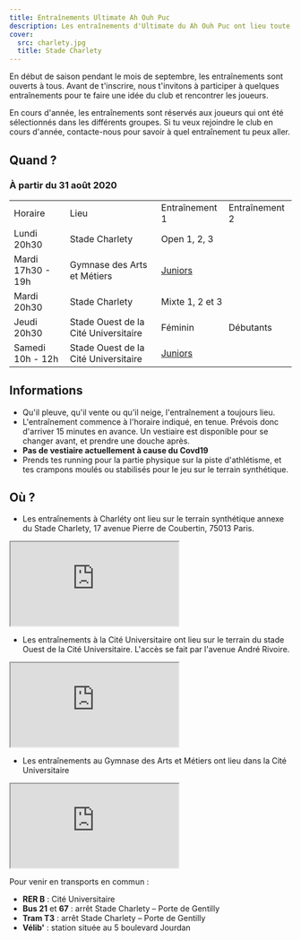 ```yaml
---
title: Entraînements Ultimate Ah Ouh Puc
description: Les entraînements d'Ultimate du Ah Ouh Puc ont lieu toute l'année sans interruption au stade Charlety et au stade ouest de la cité universitaire dans le sud de Paris.
cover:
  src: charlety.jpg
  title: Stade Charlety
---
```


En début de saison pendant le mois de septembre, les entraînements sont ouverts à tous. Avant de t'inscrire, nous t'invitons à participer à quelques entraînements pour te faire une idée du club et rencontrer les joueurs.

En cours d'année, les entraînements sont réservés aux joueurs qui ont été sélectionnés dans les différents groupes. Si tu veux rejoindre le club en cours d'année, contacte-nous pour savoir à quel entraînement tu peux aller.

## Quand&nbsp;?

### À partir du 31 août 2020

<table>
  <tr>
    <td>Horaire</td>
    <td>Lieu</td>
    <td>Entraînement 1</td>
    <td>Entraînement 2</td>
  </tr>
  <tr>
    <td>Lundi 20h30</td>
    <td>Stade Charlety</td>
    <td colspan="2">Open 1, 2, 3</td>
  </tr>
  <tr>
    <td>Mardi 17h30 - 19h</td>
    <td>Gymnase des Arts et Métiers</td>
    <td colspan="2"><a href="juniors.html">Juniors</a></td>
  </tr>
  <tr>
    <td>Mardi 20h30</td>
    <td>Stade Charlety</td>
    <td colspan="2">Mixte 1, 2 et 3</td>
  </tr>
  <tr>
    <td>Jeudi 20h30</td>
    <td>Stade Ouest de la Cité Universitaire</td>
    <td>Féminin</td>
    <td>Débutants</td>
  </tr>
  <tr>
    <td>Samedi 10h - 12h</td>
    <td>Stade Ouest de la Cité Universitaire</td>
    <td colspan="2"><a href="juniors.html">Juniors</a></td>
  </tr>
</table>

## Informations

* Qu'il pleuve, qu'il vente ou qu'il neige, l'entraînement a toujours lieu.
* L'entraînement commence à l'horaire indiqué, en tenue. Prévois donc d'arriver 15 minutes en avance. Un vestiaire est disponible pour se changer avant, et prendre une douche après.
* **Pas de vestiaire actuellement à cause du Covd19**
* Prends tes running pour la partie physique sur la piste d'athlétisme, et tes crampons moulés ou stabilisés pour le jeu sur le terrain synthétique.

## Où&nbsp;?

* Les entraînements à Charléty ont lieu sur le terrain synthétique annexe du Stade Charlety, 17 avenue Pierre de Coubertin, 75013 Paris.

<iframe class="charlety" src="https://www.google.com/maps/embed?pb=!1m14!1m8!1m3!1d2627.0851737938037!2d2.34429935!3d48.818436299999995!3m2!1i1024!2i768!4f13.1!3m3!1m2!1s0x47e6719e53149097%3A0x1d31aa0c9b73fd5!2s17+Avenue+Pierre+de+Coubertin!5e0!3m2!1sen!2s!4v1395597209687"></iframe>

* Les entraînements à la Cité Universitaire ont lieu sur le terrain du stade Ouest de la Cité Universitaire. L'accès se fait par l'avenue André Rivoire.

<iframe class="charlety" src="https://www.google.com/maps/embed?pb=!1m18!1m12!1m3!1d1313.511257225524!2d2.3299169582910815!3d48.81963186087285!2m3!1f0!2f0!3f0!3m2!1i1024!2i768!4f13.1!3m3!1m2!1s0x47e671a63b6a4c6f%3A0xd5ab8a3826c34384!2sStade+Ouest+CIUP!5e0!3m2!1sfr!2sfr!4v1537263743348"></iframe>

* Les entraînements au Gymnase des Arts et Métiers ont lieu dans la Cité Universitaire

<iframe class="charlety" src="https://www.google.com/maps/embed?pb=!1m14!1m8!1m3!1d10508.403649345673!2d2.3343372!3d48.818136!3m2!1i1024!2i768!4f13.1!3m3!1m2!1s0x0%3A0xcc60ba1872d72493!2sGymnase%20des%20Arts%20et%20M%C3%A9tiers!5e0!3m2!1sfr!2sfr!4v1567499121068!5m2!1sfr!2sfr"></iframe>

<p>Pour venir en transports en commun :</p>

* **RER B** : Cité Universitaire
* **Bus 21** et **67** : arrêt Stade Charlety – Porte de Gentilly
* **Tram T3** : arrêt Stade Charlety – Porte de Gentilly
* **Vélib'** : station située au 5 boulevard Jourdan
